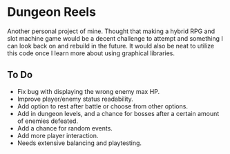 # Dungeon Reels

Another personal project of mine. Thought that making a hybrid RPG and slot machine game would be a decent challenge to attempt and something I can look back on and rebuild in the future. It would also be neat to utilize this code once I learn more about using graphical libraries.


## **To Do**

- Fix bug with displaying the wrong enemy max HP.
- Improve player/enemy status readability.
- Add option to rest after battle or choose from other options.
- Add in dungeon levels, and a chance for bosses after a certain amount of enemies defeated.
- Add a chance for random events.
- Add more player interaction.
- Needs extensive balancing and playtesting.
